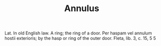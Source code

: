 ---
title: Annulus
letter: A
permalink: "/definitions/bld-annulus.html"
body: Lat. In old English law. A ring; the ring of a door. Per haspam vel annulum
  hostii exterioris; by the hasp or ring of the outer door. Fleta, lib. 3, c. 15,
  5 5
published_at: '2018-07-07'
source: Black's Law Dictionary 2nd Ed (1910)
layout: post
---